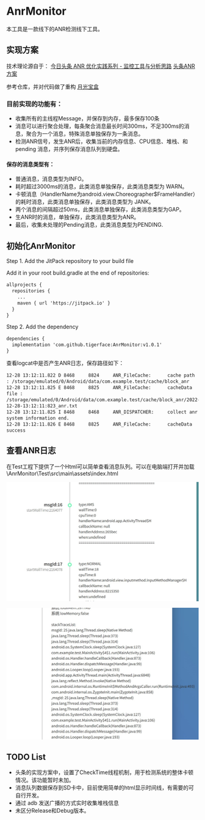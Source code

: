 # AnrMonitor  
本工具是一款线下的ANR检测线下工具。

## 实现方案 
技术理论源自于：
[今日头条 ANR 优化实践系列 - 监控工具与分析思路](https://juejin.cn/post/6942665216781975582#heading-16)
[头条ANR方案](https://mp.weixin.qq.com/mp/appmsgalbum?__biz=MzI1MzYzMjE0MQ==&action=getalbum&album_id=1780091311874686979&scene=173&from_msgid=2247489949&from_itemidx=1&count=3&nolastread=1#wechat_redirect)

参考仓库，并对代码做了重构
[月光宝盒](https://github.com/xiaolutang/MoonlightTreasureBox)

### 目前实现的功能有：
* 收集所有的主线程Message，并保存到内存，最多保存100条
* 消息可以进行聚合处理，每条聚合消息最长时间300ms，不足300ms的消息，聚合为一个消息，特殊消息单独保存为一条消息。
* 检测ANR信号，发生ANR后，收集当前的内存信息、CPU信息、堆栈、和pending 消息，并序列保存消息队列到硬盘。

#### 保存的消息类型有：

* 普通消息，消息类型为INFO。
* 耗时超过3000ms的消息，此类消息单独保存，此类消息类型为 WARN。
* 卡顿消息（HandlerName为android.view.Choreographer$FrameHandler）的耗时消息，此类消息单独保存，此类消息类型为 JANK。
* 两个消息的间隔超过50ms，此类消息单独保存，此类消息类型为GAP。
* 生ANR时的消息，单独保存，此类消息类型为ANR。
* 最后，收集未处理的Pending消息，此类消息类型为PENDING.

## 初始化AnrMonitor
Step 1. Add the JitPack repository to your build file

Add it in your root build.gradle at the end of repositories:
```
allprojects {
  repositories {
    ...
    maven { url 'https://jitpack.io' }
  }
}
```
	
Step 2. Add the dependency
```
dependencies {
  implementation 'com.github.tigerface:AnrMonitor:v1.0.1'
}
```  
	
查看logcat中是否产生ANR日志，保存路径如下：

```
12-28 13:12:11.822 D 8468     8824     ANR_FileCache:      cache path : /storage/emulated/0/Android/data/com.example.test/cache/block_anr 
12-28 13:12:11.825 E 8468     8825     ANR_FileCache:      cacheData file : /storage/emulated/0/Android/data/com.example.test/cache/block_anr/2022-12-28-13:12:11:823_anr.txt 
12-28 13:12:11.825 I 8468     8468     ANR_DISPATCHER:     collect anr system information end. 
12-28 13:12:11.826 E 8468     8825     ANR_FileCache:      cacheData success 

```
## 查看ANR日志

在Test工程下提供了一个Html可以简单查看消息队列。可以在电脑端打开并加载
\AnrMonitor\Test\src\main\assets\index.html


![](https://github.com/tigerface/AnrMonitor/blob/main/picture/ANR_0.jpg)

![](https://github.com/tigerface/AnrMonitor/blob/main/picture/ANR_2.jpg)


## TODO List
* 头条的实现方案中，设置了CheckTime线程机制，用于检测系统的整体卡顿情况。该功能暂时未加。
* 消息队列数据保存到SD卡中，目前使用简单的html显示时间线，有需要的可自行开发。
* 通过 adb 发送广播的方式实时收集堆栈信息
* 未区分Release和Debug版本。




